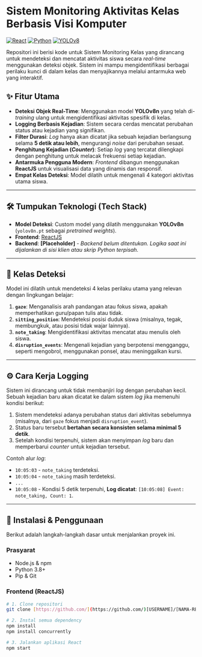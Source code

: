 # Sistem Monitoring Aktivitas Kelas Berbasis Visi Komputer

[![React](https://img.shields.io/badge/React-20232A?style=for-the-badge&logo=react&logoColor=61DAFB)](https://reactjs.org/)
[![Python](https://img.shields.io/badge/Python-3776AB?style=for-the-badge&logo=python&logoColor=white)](https://www.python.org/)
[![YOLOv8](https://img.shields.io/badge/YOLOv8-00FFFF?style=for-the-badge&logo=yolo&logoColor=black)](https://github.com/ultralytics/ultralytics)

Repositori ini berisi kode untuk Sistem Monitoring Kelas yang dirancang untuk mendeteksi dan mencatat aktivitas siswa secara *real-time* menggunakan deteksi objek. Sistem ini mampu mengidentifikasi berbagai perilaku kunci di dalam kelas dan menyajikannya melalui antarmuka web yang interaktif.

## ✨ Fitur Utama

-   **Deteksi Objek Real-Time**: Menggunakan model **YOLOv8n** yang telah di-*training* ulang untuk mengidentifikasi aktivitas spesifik di kelas.
-   **Logging Berbasis Kejadian**: Sistem secara cerdas mencatat perubahan status atau kejadian yang signifikan.
-   **Filter Durasi**: *Log* hanya akan dicatat jika sebuah kejadian berlangsung selama **5 detik atau lebih**, mengurangi *noise* dari perubahan sesaat.
-   **Penghitung Kejadian (*Counter*)**: Setiap *log* yang tercatat dilengkapi dengan penghitung untuk melacak frekuensi setiap kejadian.
-   **Antarmuka Pengguna Modern**: *Frontend* dibangun menggunakan **ReactJS** untuk visualisasi data yang dinamis dan responsif.
-   **Empat Kelas Deteksi**: Model dilatih untuk mengenali 4 kategori aktivitas utama siswa.

---

## 🛠️ Tumpukan Teknologi (Tech Stack)

-   **Model Deteksi**: Custom model yang dilatih menggunakan **YOLOv8n** (`yolov8n.pt` sebagai *pretrained weights*).
-   **Frontend**: [ReactJS](https://reactjs.org/)
-   **Backend**: **[Placeholder]** - *Backend belum ditentukan. Logika saat ini dijalankan di sisi klien atau skrip Python terpisah.*

---

## 🎯 Kelas Deteksi

Model ini dilatih untuk mendeteksi 4 kelas perilaku utama yang relevan dengan lingkungan belajar:

1.  **`gaze`**: Menganalisis arah pandangan atau fokus siswa, apakah memperhatikan guru/papan tulis atau tidak.
2.  **`sitting_position`**: Mendeteksi posisi duduk siswa (misalnya, tegak, membungkuk, atau posisi tidak wajar lainnya).
3.  **`note_taking`**: Mengidentifikasi aktivitas mencatat atau menulis oleh siswa.
4.  **`disruption_events`**: Mengenali kejadian yang berpotensi mengganggu, seperti mengobrol, menggunakan ponsel, atau meninggalkan kursi.

---

## ⚙️ Cara Kerja Logging

Sistem ini dirancang untuk tidak membanjiri *log* dengan perubahan kecil. Sebuah kejadian baru akan dicatat ke dalam sistem *log* jika memenuhi kondisi berikut:

1.  Sistem mendeteksi adanya perubahan status dari aktivitas sebelumnya (misalnya, dari `gaze` fokus menjadi `disruption_event`).
2.  Status baru tersebut **bertahan secara konsisten selama minimal 5 detik**.
3.  Setelah kondisi terpenuhi, sistem akan menyimpan *log* baru dan memperbarui *counter* untuk kejadian tersebut.

Contoh alur *log*:
- `10:05:03` - `note_taking` terdeteksi.
- `10:05:04` - `note_taking` masih terdeteksi.
- `...`
- `10:05:08` - Kondisi 5 detik terpenuhi, **Log dicatat**: `[10:05:08] Event: note_taking, Count: 1`.

---

## 🚀 Instalasi & Penggunaan

Berikut adalah langkah-langkah dasar untuk menjalankan proyek ini.

### Prasyarat

-   Node.js & npm
-   Python 3.8+
-   Pip & Git

### Frontend (ReactJS)

```bash
# 1. Clone repositori
git clone [https://github.com/](https://github.com/)[USERNAME]/[NAMA-REPOSITORI].git

# 2. Instal semua dependency
npm install
npm install concurrently

# 3. Jalankan aplikasi React
npm start
